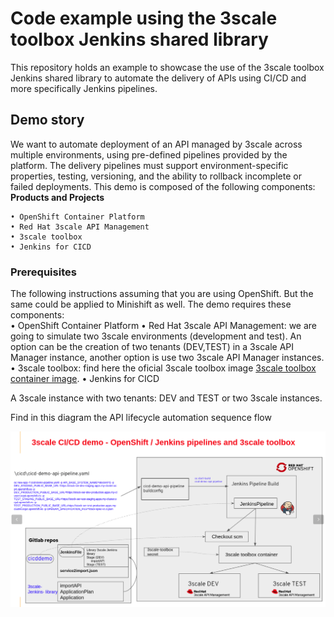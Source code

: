 # Code example using the 3scale toolbox Jenkins shared library

This repository holds an example to showcase the use of the 3scale toolbox Jenkins shared library to automate the delivery of APIs using CI/CD and more specifically Jenkins pipelines.

##  Demo story

We want to automate deployment of an API managed by 3scale across multiple environments, using pre-defined pipelines provided by the platform. The delivery pipelines must support environment-specific properties, testing, versioning, and the ability to rollback incomplete or failed deployments.
This demo is composed of the following components: 
**Products and Projects**

    • OpenShift Container Platform
    • Red Hat 3scale API Management
    • 3scale toolbox
    • Jenkins for CICD

### Prerequisites

The following instructions assuming that you are using OpenShift. But the same could be applied to Minishift as well. The demo requires these components:   
    • OpenShift Container Platform
    • Red Hat 3scale API Management: we are going to simulate two 3scale environments (development and test). An option can be the creation of two tenants (DEV,TEST) in a 3scale API Manager instance, another option is use two 3scale API Manager instances.
    • 3scale toolbox: find here the oficial 3scale toolbox image [3scale toolbox container image](https://catalog.redhat.com/software/containers/3scale-amp2/toolbox-rhel7/5d80bbe95a13461f5f050cf7).
    • Jenkins for CICD

A 3scale instance with two tenants: DEV and TEST or two 3scale instances. 


Find in this diagram the API lifecycle automation sequence flow 

![](docs/3scalecicddemo.png)
